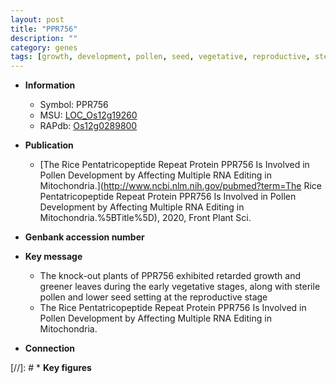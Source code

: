 ```yaml
---
layout: post
title: "PPR756"
description: ""
category: genes
tags: [growth, development, pollen, seed, vegetative, reproductive, sterile, pollen development]
---
```


* **Information**  
    + Symbol: PPR756  
    + MSU: [LOC_Os12g19260](http://rice.uga.edu/cgi-bin/ORF_infopage.cgi?orf=LOC_Os12g19260)  
    + RAPdb: [Os12g0289800](https://rapdb.dna.affrc.go.jp/locus/?name=Os12g0289800)  

* **Publication**  
    + [The Rice Pentatricopeptide Repeat Protein PPR756 Is Involved in Pollen Development by Affecting Multiple RNA Editing in Mitochondria.](http://www.ncbi.nlm.nih.gov/pubmed?term=The Rice Pentatricopeptide Repeat Protein PPR756 Is Involved in Pollen Development by Affecting Multiple RNA Editing in Mitochondria.%5BTitle%5D), 2020, Front Plant Sci.

* **Genbank accession number**  

* **Key message**  
    + The knock-out plants of PPR756 exhibited retarded growth and greener leaves during the early vegetative stages, along with sterile pollen and lower seed setting at the reproductive stage
    + The Rice Pentatricopeptide Repeat Protein PPR756 Is Involved in Pollen Development by Affecting Multiple RNA Editing in Mitochondria.

* **Connection**  

[//]: # * **Key figures**  


